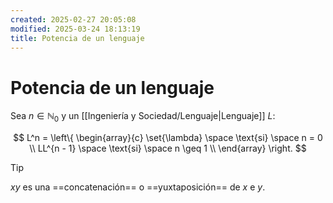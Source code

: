 ```yaml
---
created: 2025-02-27 20:05:08
modified: 2025-03-24 18:13:19
title: Potencia de un lenguaje
---
```


# Potencia de un lenguaje

Sea $n \in \mathbb{N}_0$ y un [[Ingeniería y Sociedad/Lenguaje|Lenguaje]] $L$:

$$
L^n = \left\{
    \begin{array}{c}
        \set{\lambda} \space \text{si} \space n = 0 \\
        LL^{n - 1} \space \text{si} \space n \geq 1 \\
    \end{array} 
\right.
$$

> [!tip]
> $xy$ es una ==concatenación== o ==yuxtaposición== de $x$ e $y$.
